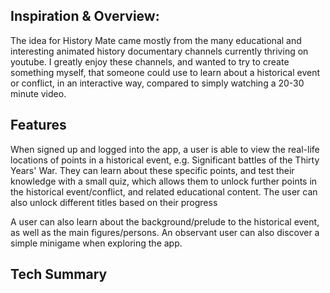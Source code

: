 ## Inspiration & Overview:

The idea for History Mate came mostly from the many educational and interesting animated history documentary channels currently thriving on youtube. I greatly enjoy these channels, and wanted to try to create something myself, that someone could use to learn about a historical event or conflict, in an interactive way, compared to simply watching a 20-30 minute video.

## Features

When signed up and logged into the app, a user is able to view the real-life locations of points in a historical event, e.g. Significant battles of the Thirty Years' War. They can learn about these specific points, and test their knowledge with a small quiz, which allows them to unlock further points in the historical event/conflict, and related educational content. The user can also unlock different titles based on their progress

A user can also learn about the background/prelude to the historical event, as well as the main figures/persons. An observant user can also discover a simple minigame when exploring the app.

## Tech Summary
